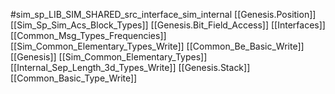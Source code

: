 #sim_sp_LIB_SIM_SHARED_src_interface_sim_internal
[[Genesis.Position]]
[[Sim_Sp_Sim_Acs_Block_Types]]
[[Genesis.Bit_Field_Access]]
[[Interfaces]]
[[Common_Msg_Types_Frequencies]]
[[Sim_Common_Elementary_Types_Write]]
[[Common_Be_Basic_Write]]
[[Genesis]]
[[Sim_Common_Elementary_Types]]
[[Internal_Sep_Length_3d_Types_Write]]
[[Genesis.Stack]]
[[Common_Basic_Type_Write]]
